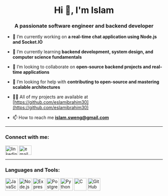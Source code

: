 <h1 align="center">Hi 👋, I'm Islam</h1>
<h3 align="center">A passionate software engineer and backend developer</h3>

- 🔭 I’m currently working on **a real-time chat application using Node.js and Socket.IO**

- 🌱 I’m currently learning **backend development, system design, and computer science fundamentals**

- 👯 I’m looking to collaborate on **open-source backend projects and real-time applications**

- 🤝 I’m looking for help with **contributing to open-source and mastering scalable architectures**

- 👨‍💻 All of my projects are available at [https://github.com/eslamibrahim30](https://github.com/eslamibrahim30)

- 📫 How to reach me **islam.sweng@gmail.com**

---

<h3 align="left">Connect with me:</h3>
<p align="left">
<a href="https://www.linkedin.com/in/islamsweng/" target="blank"><img align="center" src="https://cdn.jsdelivr.net/npm/simple-icons@v5/icons/linkedin.svg" alt="linkedin" height="30" width="40" /></a>
<a href="mailto:islam.sweng@gmail.com" target="blank"><img align="center" src="https://cdn.jsdelivr.net/npm/simple-icons@v5/icons/gmail.svg" alt="email" height="30" width="40" /></a>
</p>

---

<h3 align="left">Languages and Tools:</h3>
<p align="left">
  <img src="https://cdn.jsdelivr.net/gh/devicons/devicon/icons/javascript/javascript-original.svg" alt="JavaScript" width="40" height="40"/>
  <img src="https://cdn.jsdelivr.net/gh/devicons/devicon/icons/nodejs/nodejs-original.svg" alt="Node.js" width="40" height="40"/>
  <img src="https://cdn.jsdelivr.net/gh/devicons/devicon/icons/express/express-original.svg" alt="Express.js" width="40" height="40"/>
  <img src="https://cdn.jsdelivr.net/gh/devicons/devicon/icons/postgresql/postgresql-original.svg" alt="PostgreSQL" width="40" height="40"/>
  <img src="https://cdn.jsdelivr.net/gh/devicons/devicon/icons/python/python-original.svg" alt="Python" width="40" height="40"/>
  <img src="https://cdn.jsdelivr.net/gh/devicons/devicon/icons/c/c-original.svg" alt="C" width="40" height="40"/>
  <img src="https://cdn.jsdelivr.net/gh/devicons/devicon/icons/github/github-original.svg" alt="GitHub" width="40" height="40"/>
</p>

